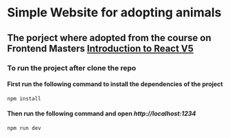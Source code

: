 # Simple Website for adopting animals

## The porject where adopted from the course on Frontend Masters [Introduction to React V5](https://frontendmasters.com/courses/complete-react-v5/)

### To run the project after clone the repo

#### First run the following command to install the dependencies of the project

```code
npm install
```

#### Then run the following command and open _http://localhost:1234_

```code
npm run dev
```
